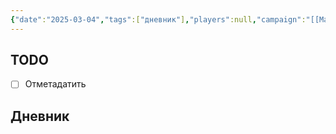 ```yaml
---
{"date":"2025-03-04","tags":["дневник"],"players":null,"campaign":"[[Маски Ньярлахотепа]]","world-date":"20 марта 2021","world-time-start":"12:00","dg-publish":true,"previous-session":"[[28 февраля 2025]]","next-session":null,"permalink":"/sleduyushhie-maski/","dgPassFrontmatter":true}
---
```



## TODO
- [ ] Отметадатить

## Дневник